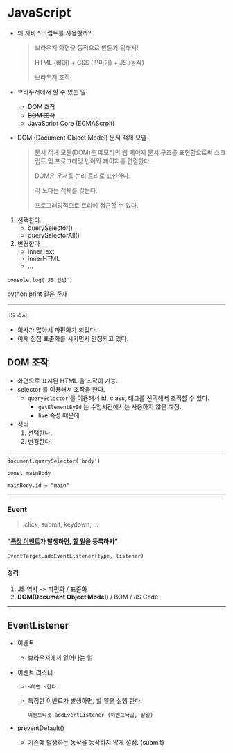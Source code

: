 # JavaScript



* 왜 자바스크립트를 사용할까?

  > 브라우저 화면을 동적으로 만들기 위해서!
  >
  > HTML (뼈대) + CSS (꾸미기) + JS (동작)
  >
  > 브라우저 조작

* 브라우저에서 할 수 있는 일

  * DOM 조작
  * ~~BOM 조작~~
  * JavaScript Core (ECMAScrpit)



* DOM (Document Object Model) 문서 객체 모델

  > 문서 객체 모델(DOM)은 메모리의 웹 페이지 문서 구조를 표현함으로써 스크립트 및 프로그래밍 언어와 페이지를 연결한다.
  >
  > DOM은 문서를 논리 트리로 표현한다.
  >
  > 각 노다는 객체를 갖는다.
  >
  > 프로그래밍적으로 트리에 접근할 수 있다.



1. 선택한다.
   * querySelector()
   * querySelectorAll()
2. 변경한다
   * innerText
   * innerHTML
   * ...



`console.log('JS 안녕')`

python print 같은 존재



___



JS 역사.

* 회사가 많아서 파편화가 되었다.
* 이제 점점 표준화를 시키면서 안정되고 있다.



## DOM 조작

* 화면으로 표시된 HTML 을 조작이 가능.
* selector 를 이용해서 조작을 한다.
  * `querySelector` 를 이용해서 id, class, 태그를 선택해서 조작할 수 있다.
    * `getElementById` 는 수업시간에서는 사용하지 않을 예정.
    * live 속성 때문에
* 정리
  1. 선택한다.
  2. 변경한다.



___

`document.querySelector('body')`

`const mainBody`

`mainBody.id = "main"`

___

### Event

> click, submit, keydown, ...



#### "<u>특정 이벤트</u>가 발생하면, <u>할 일</u>을 등록하자"

`EventTarget.addEventListener(type, listener)`



#### 정리

1. JS 역사 -> 파편화 / 표준화
2. **DOM(Document Object Model)** / BOM / JS Code



___

## EventListener

* 이벤트

  * 브라우져에서 일어나는 일

* 이벤트 리스너

  * `~하면 ~한다.`

  * 특정한 이벤트가 발생하면, 할 일을 실행 한다.

    `이벤트타겟.addEventListener (이벤트타입, 할일)`

* preventDefault()

  * 기존에 발생하는 동작을 동작하지 않게 설정. (submit)